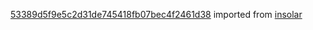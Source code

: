 [53389d5f9e5c2d31de745418fb07bec4f2461d38](https://github.com/insolar/insolar/commit/53389d5f9e5c2d31de745418fb07bec4f2461d38) imported from [insolar](https://github.com/insolar/insolar)
